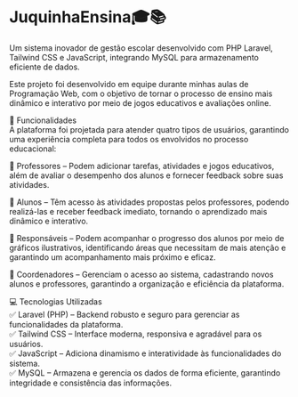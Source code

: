 # JuquinhaEnsina🎓📚

Um sistema inovador de gestão escolar desenvolvido com PHP Laravel, Tailwind CSS e JavaScript, integrando MySQL para armazenamento eficiente de dados.

Este projeto foi desenvolvido em equipe durante minhas aulas de Programação Web, com o objetivo de tornar o processo de ensino mais dinâmico e interativo por meio de jogos educativos e avaliações online.

🌟 Funcionalidades<br>
A plataforma foi projetada para atender quatro tipos de usuários, garantindo uma experiência completa para todos os envolvidos no processo educacional:<br>

🔹 Professores – Podem adicionar tarefas, atividades e jogos educativos, além de avaliar o desempenho dos alunos e fornecer feedback sobre suas atividades.<br>

🔹 Alunos – Têm acesso às atividades propostas pelos professores, podendo realizá-las e receber feedback imediato, tornando o aprendizado mais dinâmico e interativo.<br>

🔹 Responsáveis – Podem acompanhar o progresso dos alunos por meio de gráficos ilustrativos, identificando áreas que necessitam de mais atenção e garantindo um acompanhamento mais próximo e eficaz.<br>

🔹 Coordenadores – Gerenciam o acesso ao sistema, cadastrando novos alunos e professores, garantindo a organização e eficiência da plataforma.<br>

💻 Tecnologias Utilizadas<br>
✅ Laravel (PHP) – Backend robusto e seguro para gerenciar as funcionalidades da plataforma.<br>
✅ Tailwind CSS – Interface moderna, responsiva e agradável para os usuários.<br>
✅ JavaScript – Adiciona dinamismo e interatividade às funcionalidades do sistema.<br>
✅ MySQL – Armazena e gerencia os dados de forma eficiente, garantindo integridade e consistência das informações.<br>


